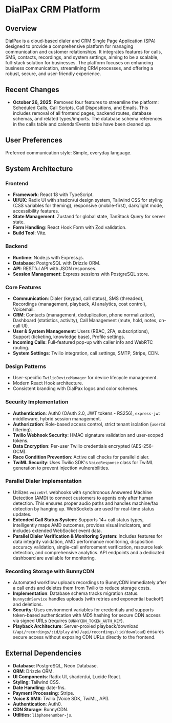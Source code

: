 # DialPax CRM Platform

## Overview
DialPax is a cloud-based dialer and CRM Single Page Application (SPA) designed to provide a comprehensive platform for managing communication and customer relationships. It integrates features for calls, SMS, contacts, recordings, and system settings, aiming to be a scalable, full-stack solution for businesses. The platform focuses on enhancing business communication, streamlining CRM processes, and offering a robust, secure, and user-friendly experience.

## Recent Changes
- **October 26, 2025**: Removed four features to streamline the platform: Scheduled Calls, Call Scripts, Call Dispositions, and Emails. This includes removal of all frontend pages, backend routes, database schemas, and related types/imports. The database schema references in the calls table and calendarEvents table have been cleaned up.

## User Preferences
Preferred communication style: Simple, everyday language.

## System Architecture

### Frontend
-   **Framework**: React 18 with TypeScript.
-   **UI/UX**: Radix UI with shadcn/ui design system, Tailwind CSS for styling (CSS variables for theming), responsive (mobile-first), dark/light mode, accessibility features.
-   **State Management**: Zustand for global state, TanStack Query for server state.
-   **Form Handling**: React Hook Form with Zod validation.
-   **Build Tool**: Vite.

### Backend
-   **Runtime**: Node.js with Express.js.
-   **Database**: PostgreSQL with Drizzle ORM.
-   **API**: RESTful API with JSON responses.
-   **Session Management**: Express sessions with PostgreSQL store.

### Core Features
-   **Communication**: Dialer (keypad, call status), SMS (threaded), Recordings (management, playback, AI analytics, cost control), Voicemail.
-   **CRM**: Contacts (management, deduplication, phone normalization), Dashboard (statistics, activity), Call Management (mute, hold, notes, on-call UI).
-   **User & System Management**: Users (RBAC, 2FA, subscriptions), Support (ticketing, knowledge base), Profile settings.
-   **Incoming Calls**: Full-featured pop-up with caller info and WebRTC routing.
-   **System Settings**: Twilio integration, call settings, SMTP, Stripe, CDN.

### Design Patterns
-   User-specific `TwilioDeviceManager` for device lifecycle management.
-   Modern React Hook architecture.
-   Consistent branding with DialPax logos and color schemes.

### Security Implementation
-   **Authentication**: Auth0 (OAuth 2.0, JWT tokens - RS256), `express-jwt` middleware, hybrid session management.
-   **Authorization**: Role-based access control, strict tenant isolation (`userId` filtering).
-   **Twilio Webhook Security**: HMAC signature validation and user-scoped tokens.
-   **Data Encryption**: Per-user Twilio credentials encrypted (AES-256-GCM).
-   **Race Condition Prevention**: Active call checks for parallel dialer.
-   **TwiML Security**: Uses Twilio SDK's `VoiceResponse` class for TwiML generation to prevent injection vulnerabilities.

### Parallel Dialer Implementation
-   Utilizes `voiceUrl` webhooks with synchronous Answered Machine Detection (AMD) to connect customers to agents only after human detection. This ensures proper audio paths and handles machine/fax detection by hanging up. WebSockets are used for real-time status updates.
-   **Extended Call Status System**: Supports 14+ call status types, intelligently maps AMD outcomes, provides visual indicators, and includes extended WebSocket event data.
-   **Parallel Dialer Verification & Monitoring System**: Includes features for data integrity validation, AMD performance monitoring, disposition accuracy validation, single-call enforcement verification, resource leak detection, and comprehensive analytics. API endpoints and a dedicated dashboard are available for monitoring.

### Recording Storage with BunnyCDN
-   Automated workflow uploads recordings to BunnyCDN immediately after a call ends and deletes them from Twilio to reduce storage costs.
-   **Implementation**: Database schema tracks migration status. `bunnycdnService` handles uploads (with retries and exponential backoff) and deletions.
-   **Security**: Uses environment variables for credentials and supports token-based authentication with MD5 hashing for secure CDN access via signed URLs (requires `BUNNYCDN_TOKEN_AUTH_KEY`).
-   **Playback Architecture**: Server-proxied playback/download (`/api/recordings/:id/play` and `/api/recordings/:id/download`) ensures secure access without exposing CDN URLs directly to the frontend.

## External Dependencies

-   **Database**: PostgreSQL, Neon Database.
-   **ORM**: Drizzle ORM.
-   **UI Components**: Radix UI, shadcn/ui, Lucide React.
-   **Styling**: Tailwind CSS.
-   **Date Handling**: date-fns.
-   **Payment Processing**: Stripe.
-   **Voice & SMS**: Twilio (Voice SDK, TwiML, API).
-   **Authentication**: Auth0.
-   **CDN Storage**: BunnyCDN.
-   **Utilities**: `libphonenumber-js`.